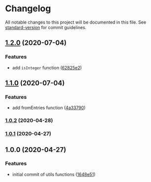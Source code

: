 # Changelog

All notable changes to this project will be documented in this file. See [standard-version](https://github.com/conventional-changelog/standard-version) for commit guidelines.

## [1.2.0](https://github.com/devnetic/utils/compare/v1.0.2...v1.2.0) (2020-07-04)


### Features

* add `isInteger` function ([62825e2](https://github.com/devnetic/utils/commit/62825e2384b449a63254f3f4b6193646aca5c9a7))

## [1.1.0](https://github.com/devnetic/utils/compare/v1.0.2...v1.1.0) (2020-07-04)


### Features

* add fromEntries function ([4a33790](https://github.com/devnetic/utils/commit/4a3379014213610a7ca227543badd0dd71c3d8bd))

### [1.0.2](https://github.com/devnetic/utils/compare/v1.0.1...v1.0.2) (2020-04-28)

### [1.0.1](https://github.com/devnetic/utils/compare/v1.1.0...v1.0.1) (2020-04-27)

## 1.0.0 (2020-04-27)


### Features

* initial commit of utils functions ([1648e51](https://github.com/devnetic/utils/commit/1648e5130b69ace0fb5f30171aaa82cda3a066df))
